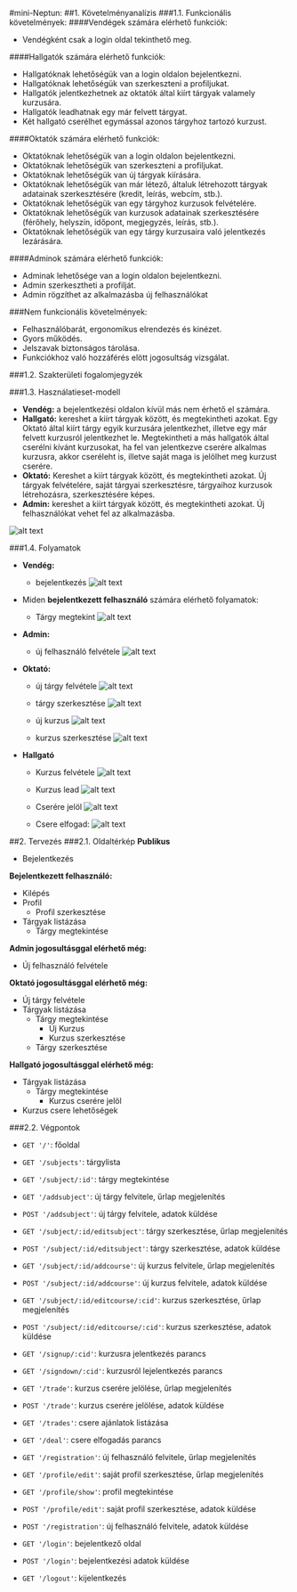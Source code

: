 #mini-Neptun:
##1. Követelményanalízis
###1.1. Funkcionális követelmények:
####Vendégek számára elérhető funkciók:
 * Vendégként csak a login oldal tekinthető meg.

####Hallgatók számára elérhető funkciók:
 * Hallgatóknak lehetőségük van a login oldalon bejelentkezni.
 * Hallgatóknak lehetőségük van szerkeszteni a profiljukat.
 * Hallgatók jelentkezhetnek az oktatók által kiírt tárgyak valamely kurzusára.
 * Hallgatók leadhatnak egy már felvett tárgyat.
 * Két hallgató cserélhet egymással azonos tárgyhoz tartozó kurzust.

####Oktatók számára elérhető funkciók:
 * Oktatóknak lehetőségük van a login oldalon bejelentkezni.
 * Oktatóknak lehetőségük van szerkeszteni a profiljukat.
 * Oktatóknak lehetőségük van új tárgyak kiírására.
 * Oktatóknak lehetőségük van már létező, általuk létrehozott tárgyak adatainak szerkesztésére (kredit, leírás, webcím, stb.).
 * Oktatóknak lehetőségük van egy tárgyhoz kurzusok felvételére.
 * Oktatóknak lehetőségük van kurzusok adatainak szerkesztésére (férőhely, helyszín, időpont, megjegyzés, leírás, stb.).
 * Oktatóknak lehetőségük van egy tárgy kurzusaira való jelentkezés lezárására.		

####Adminok számára elérhető funkciók:
 * Adminak lehetősége van a login oldalon bejelentkezni.
 * Admin szerkesztheti a profilját.
 * Admin rögzíthet az alkalmazásba új felhasználókat

###Nem funkcionális követelmények:
 * Felhasználóbarát, ergonomikus elrendezés és kinézet.
 * Gyors működés.
 * Jelszavak biztonságos tárolása.
 * Funkciókhoz való hozzáférés elött jogosultság vizsgálat.
 
###1.2. Szakterületi fogalomjegyzék

###1.3. Használatieset-modell
* **Vendég:** a bejelentkezési oldalon kívül más nem érhető el számára.
* **Hallgató:** kereshet a kiírt tárgyak között, és megtekintheti azokat. Egy Oktató által kiírt tárgy egyik kurzusára jelentkezhet, illetve egy már felvett kurzusról jelentkezhet le. Megtekintheti a más hallgatók által cserélni kívánt kurzusokat, ha fel van jelentkezve cserére alkalmas kurzusra, akkor cseréleht is, illetve saját maga is jelölhet meg kurzust cserére.
* **Oktató:** Kereshet a kiírt tárgyak között, és megtekintheti azokat. Új tárgyak felvételére, saját tárgyai szerkesztésre, tárgyaihoz kurzusok létrehozásra, szerkesztésére képes.
* **Admin:** kereshet a kiírt tárgyak között, és megtekintheti azokat. Új felhasználókat vehet fel az alkalmazásba.

![alt text](https://github.com/Bicz4477/mini-neptun/blob/master/docs/usecase.png "Használati eset diagram")

###1.4. Folyamatok
* **Vendég:** 
  * bejelentkezés
![alt text](https://github.com/Bicz4477/mini-neptun/blob/master/docs/login_folyamat.png "bejelentkezés folymat diagram")

* Miden **bejelentkezett felhasználó** számára elérhető folyamatok:
  * Tárgy megtekint
![alt text](https://github.com/Bicz4477/mini-neptun/blob/master/docs/targy_megtekint.png "tárgy megtekint folyamat")

* **Admin:** 
  * új felhasználó felvétele
![alt text](https://github.com/Bicz4477/mini-neptun/blob/master/docs/uj_felhasznalo.png "felhasználó rögzítés folyamat")

* **Oktató:** 
  * új tárgy felvétele
![alt text](https://github.com/Bicz4477/mini-neptun/blob/master/docs/uj_targy.png "új tárgy rögzítés folyamat")

  * tárgy szerkesztése
  ![alt text](https://github.com/Bicz4477/mini-neptun/blob/master/docs/targy_szerkeszt.png "tárgy szerkesztése folyamat")
  
  * új kurzus
  ![alt text](https://github.com/Bicz4477/mini-neptun/blob/master/docs/uj_kurzus.png "új kurzus folyamat")
  
  * kurzus szerkesztése
  ![alt text](https://github.com/Bicz4477/mini-neptun/blob/master/docs/kurzus_szerkeszt.png "kurzus szerkesztése folyamat")
  
* **Hallgató**
  * Kurzus felvétele
  ![alt text](https://github.com/Bicz4477/mini-neptun/blob/master/docs/kurzus_felvetel.png "kurzus felvesz folyamat")
  
  * Kurzus lead
  ![alt text](https://github.com/Bicz4477/mini-neptun/blob/master/docs/kurzus_lead.png "kurzus felvesz folyamat")
  
  * Cserére jelöl
  ![alt text](https://github.com/Bicz4477/mini-neptun/blob/master/docs/kurzus_csere_jel.png "kurzus cserére jelöl folyamat")
  
  * Csere elfogad:
  ![alt text](https://github.com/Bicz4477/mini-neptun/blob/master/docs/csere_elfogad.png "csere elfogad")

##2. Tervezés
###2.1. Oldaltérkép
**Publikus**
- Bejelentkezés

**Bejelentkezett felhasználó:**
- Kilépés
- Profil
  + Profil szerkesztése
- Tárgyak listázása
  + Tárgy megtekintése
  
**Admin jogosultásggal elérhető még:**
- Új felhasználó felvétele

**Oktató jogosultásggal elérhető még:**
- Új tárgy felvétele
- Tárgyak listázása
  + Tárgy megtekintése
    * Új Kurzus
    * Kurzus szerkesztése
  + Tárgy szerkesztése
  
**Hallgató jogosultásggal elérhető még:**
- Tárgyak listázása
  + Tárgy megtekintése
    * Kurzus cserére jelöl
- Kurzus csere lehetőségek
      
###2.2. Végpontok

* `GET '/'`: főoldal
* `GET '/subjects'`: tárgylista
* `GET '/subject/:id'`: tárgy megtekintése
* `GET '/addsubject'`: új tárgy felvitele, űrlap megjelenítés
* `POST '/addsubject'`: új tárgy felvitele, adatok küldése
* `GET '/subject/:id/editsubject'`: tárgy szerkesztése, űrlap megjelenítés
* `POST '/subject/:id/editsubject'`: tárgy szerkesztése, adatok küldése
* `GET '/subject/:id/addcourse'`: új kurzus felvitele, űrlap megjelenítés
* `POST '/subject/:id/addcourse'`: új kurzus felvitele, adatok küldése
* `GET '/subject/:id/editcourse/:cid'`: kurzus szerkesztése, űrlap megjelenítés
* `POST '/subject/:id/editcourse/:cid'`: kurzus szerkesztése, adatok küldése
* `GET '/signup/:cid'`: kurzusra jelentkezés parancs
* `GET '/signdown/:cid'`: kurzusról lejelentkezés parancs
* `GET '/trade'`: kurzus cserére jelölése, űrlap megjelenítés
* `POST '/trade'`: kurzus cserére jelölése, adatok küldése
* `GET '/trades'`: csere ajánlatok listázása
* `GET '/deal'`: csere elfogadás parancs


* `GET '/registration'`: új felhasználó felvitele, űrlap megjelenítés
* `GET '/profile/edit'`: saját profil szerkesztése, űrlap megjelenítés
* `GET '/profile/show'`: profil megtekintése
* `POST '/profile/edit'`: saját profil szerkesztése, adatok küldése
* `POST '/registration'`: új felhasználó felvitele, adatok küldése
* `GET '/login'`: bejelentkező oldal
* `POST '/login'`: bejelentkezési adatok küldése
* `GET '/logout'`: kijelentkezés
